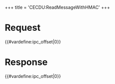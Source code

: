 +++
title = 'CECDU:ReadMessageWithHMAC'
+++

# Request

{{#vardefine:ipc_offset\|0}}

# Response

{{#vardefine:ipc_offset\|0}}